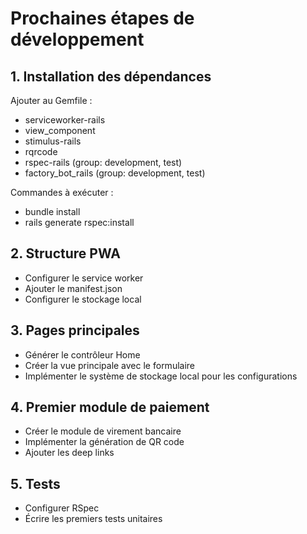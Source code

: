# Prochaines étapes de développement

## 1. Installation des dépendances
Ajouter au Gemfile :
- serviceworker-rails
- view_component
- stimulus-rails
- rqrcode
- rspec-rails (group: development, test)
- factory_bot_rails (group: development, test)

Commandes à exécuter :
- bundle install
- rails generate rspec:install

## 2. Structure PWA
- Configurer le service worker
- Ajouter le manifest.json
- Configurer le stockage local

## 3. Pages principales
- Générer le contrôleur Home
- Créer la vue principale avec le formulaire
- Implémenter le système de stockage local pour les configurations

## 4. Premier module de paiement
- Créer le module de virement bancaire
- Implémenter la génération de QR code
- Ajouter les deep links

## 5. Tests
- Configurer RSpec
- Écrire les premiers tests unitaires  